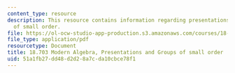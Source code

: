 ```yaml
---
content_type: resource
description: This resource contains information regarding presentations and groups
  of small order.
file: https://ol-ocw-studio-app-production.s3.amazonaws.com/courses/18-703-modern-algebra-spring-2013/51a1fb27dd48d2d28a7cda10cbce78f1_MIT18_703S13_pra_l_12.pdf
file_type: application/pdf
resourcetype: Document
title: 18.703 Modern Algebra, Presentations and Groups of small order
uid: 51a1fb27-dd48-d2d2-8a7c-da10cbce78f1
---
```

